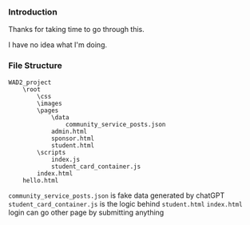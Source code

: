 ### Introduction
Thanks for taking time to go through this. 

I have no idea what I'm doing. 

### File Structure 
```
WAD2_project
	\root
		\css
		\images
		\pages
			\data
				community_service_posts.json
			admin.html
			sponsor.html
			student.html
		\scripts
			index.js
			student_card_container.js
		index.html
	hello.html
```

`community_service_posts.json` is fake data generated by chatGPT
`student_card_container.js` is the logic behind `student.html`
`index.html` login can go other page by submitting anything
